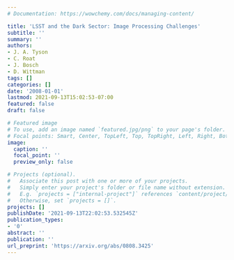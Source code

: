 ```yaml
---
# Documentation: https://wowchemy.com/docs/managing-content/

title: 'LSST and the Dark Sector: Image Processing Challenges'
subtitle: ''
summary: ''
authors:
- J. A. Tyson
- C. Roat
- J. Bosch
- D. Wittman
tags: []
categories: []
date: '2008-01-01'
lastmod: 2021-09-13T15:02:53-07:00
featured: false
draft: false

# Featured image
# To use, add an image named `featured.jpg/png` to your page's folder.
# Focal points: Smart, Center, TopLeft, Top, TopRight, Left, Right, BottomLeft, Bottom, BottomRight.
image:
  caption: ''
  focal_point: ''
  preview_only: false

# Projects (optional).
#   Associate this post with one or more of your projects.
#   Simply enter your project's folder or file name without extension.
#   E.g. `projects = ["internal-project"]` references `content/project/deep-learning/index.md`.
#   Otherwise, set `projects = []`.
projects: []
publishDate: '2021-09-13T22:02:53.532545Z'
publication_types:
- '0'
abstract: ''
publication: ''
url_preprint: 'https://arxiv.org/abs/0808.3425'
---
```

